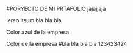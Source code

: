 #PORYECTO DE MI PRTAFOLIO  jajajjaja

lereo itsum bla bla bla

Color azul de la empresa

Color de la empresa #bla bla bla bla 123423424
